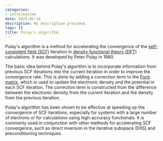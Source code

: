 ```yaml
---
categories:
- zettelkasten
date: 2025-02-14
description: No description provided.
tags: []
title: Pulay's algorithm
---
```


Pulay's algorithm is a method for accelerating the convergence of the [self-consistent field (SCF)](self-consistent%20field%20(SCF)) iteration in [density functional theory (DFT)](density%20functional%20theory%20(DFT)) calculations. It was developed by Peter Pulay in 1980.

The basic idea behind Pulay's algorithm is to incorporate information from previous SCF iterations into the current iteration in order to improve the convergence rate. This is done by adding a correction term to the [Fock matrix](Fock%20matrix.md), which is used to update the electronic density and the potential in each SCF iteration. The correction term is constructed from the difference between the electronic density from the current iteration and the density from the previous iteration.

Pulay's algorithm has been shown to be effective at speeding up the convergence of SCF iterations, especially for systems with a large number of electrons or for calculations using high-accuracy functionals. It is commonly used in conjunction with other methods for accelerating SCF convergence, such as direct inversion in the iterative subspace (DIIS) and preconditioning techniques.